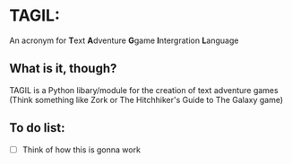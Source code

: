 TAGIL:
====== 

An acronym for **T**ext **A**dventure **G**game **I**ntergration **L**anguage

What is it, though?
-------------------

TAGIL is a Python libary/module for the creation of text adventure games
(Think something like Zork or The Hitchhiker's Guide to The Galaxy game)

To do list:
-----------

- [ ] Think of how this is gonna work

